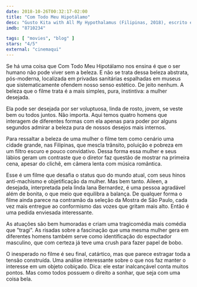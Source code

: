 ```yaml
---
date: 2018-10-26T00:32:17-02:00
title: "Com Todo Meu Hipotálamo"
desc: "Gusto Kita with All My Hypothalamus (Filipinas, 2018), escrito e dirigido por Dwein Baltazar, com Iana Bernardez, Nicco Manalo, Anthony Falcon. #mostrasp Crítica escrita para o site CinemAqui."
imdb: "8710234"

tags: [ "movies", "blog" ]
stars: "4/5"
external: "cinemaqui"
---
```

Se há uma coisa que Com Todo Meu Hipotálamo nos ensina é que o ser humano não pode viver sem a beleza. E não se trata dessa beleza abstrata, pós-moderna, localizada em privadas sanitárias espalhadas em museus que sistematicamente ofendem nosso senso estético. De jeito nenhum. A beleza que o filme trata é a mais simples, pura, instintiva: a mulher desejada.

Ela pode ser desejada por ser voluptuosa, linda de rosto, jovem, se veste bem ou todos juntos. Não importa. Aqui temos quatro homens que interagem de diferentes formas com ela apenas para poder por alguns segundos admirar a beleza pura de nossos desejos mais internos.

Para ressaltar a beleza de uma mulher o filme tem como cenário uma cidade grande, nas Filipinas, que mescla trânsito, poluição e pobreza em um filtro escuro e pouco convidativo. Dessa forma essa mulher e seus lábios geram um contraste que o diretor faz questão de mostrar na primeira cena, apesar do clichê, em câmera lenta com música romântica.

Esse é um filme que desafia o status quo do mundo atual, com seus hinos anti-machismo e objetificação da mulher. Mas bem tanto. Aileen, a desejada, interpretada pela linda Iana Bernardez, é uma pessoa agradável além de bonita, o que meio que equilibra a balança. De qualquer forma o filme ainda parece na contramão da seleção da Mostra de São Paulo, cada vez mais entregue ao conformismo das vozes que gritam mais alto. Então é uma pedida enviesada interessante.

As atuações são bem humoradas e criam uma tragicomédia mais comédia que "tragi". As risadas sobre a fascinação que uma mesma mulher gera em diferentes homens também serve como identificação do espectador masculino, que com certeza já teve uma crush para fazer papel de bobo.

O inesperado no filme é seu final, catártico, mas que parece estragar toda a tensão construída. Uma análise interessante sobre o que nos faz manter o interesse em um objeto cobiçado. Dica: ele estar inalcançável conta muitos pontos. Mas como todos possuem o direito a sonhar, que seja com uma coisa bela.
